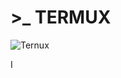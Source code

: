 # >_ TERMUX
![Ternux](https://user-images.githubusercontent.com/82988362/155765750-726aea6a-7df4-4696-b673-209e22591079.png "PNG")

I
